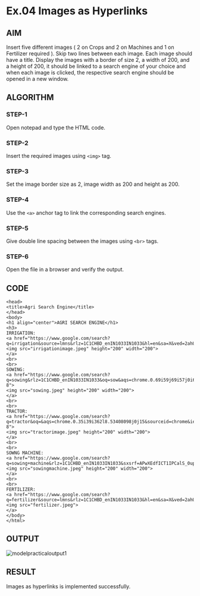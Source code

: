 # Ex.04 Images as Hyperlinks
## AIM
  Insert five different images ( 2 on Crops and 2 on Machines and 1 on Fertilizer required ). 
  Skip two lines between each image. Each image should have a title. 
  Display the images with a border of size 2, a width of 200, and a height of 200, 
  it should be linked to a search engine of your choice and when each image is clicked, 
  the respective search engine should be opened in a new window.

## ALGORITHM
### STEP-1
  Open notepad and type the HTML code.

### STEP-2
  Insert the required images using ```<img>``` tag.

### STEP-3
  Set the image border size as 2, image width as 200 and height as 200.

### STEP-4
  Use the ```<a>``` anchor tag to link the corresponding search engines.  

### STEP-5
  Give double line spacing between the images using ```<br>``` tags.
  
### STEP-6
  Open the file in a browser and verify the output.
  
## CODE
```<html>
<head>
<title>Agri Search Engine</title>
</head>
<body>
<h1 align="center">AGRI SEARCH ENGINE</h1>
<h3>
IRRIGATION:
<a href="https://www.google.com/search?q=irrigation&source=lmns&rlz=1C1CHBD_enIN1033IN1033&hl=en&sa=X&ved=2ahUKEwiks9CDpL__AhX373MBHansBQYQ_AUoAHoECAEQAA">
<img src="irrigationimage.jpeg" height="200" width="200">
</a>
<br>
<br>
SOWING:
<a href="https://www.google.com/search?q=sowing&rlz=1C1CHBD_enIN1033IN1033&oq=sow&aqs=chrome.0.69i59j69i57j0i67i650j46i131i433i512j0i67i433i650j0i67i650j0i3j0i67i650j0i131i433i512j0i512.53163657j0j15&sourceid=chrome&ie=UTF-8">
<img src="sowing.jpeg" height="200" width="200">
</a>
<br>
<br>
TRACTOR:
<a href="https://www.google.com/search?q=tractor&oq=&aqs=chrome.0.35i39i362l8.53408098j0j15&sourceid=chrome&ie=UTF-8">
<img src="tractorimage.jpeg" height="200" width="200">
</a>
<br>
<br>
SOWNG MACHINE:
<a href="https://www.google.com/search?q=sowing+machine&rlz=1C1CHBD_enIN1033IN1033&sxsrf=APwXEdfICT1IPCalS_0upBxBkggswOL7UA:1686626856205&source=lnms&tbm=isch&sa=X&ved=2ahUKEwi0vIfVpr__AhUBZmwGHQe4AioQ_AUoAXoECAEQAw">
<img src="sowingmachine.jpeg" height="200" width="200">
</a>
<br>
<br>
FERTILIZER:
<a href="https://www.google.com/search?q=fertilizer&source=lmns&rlz=1C1CHBD_enIN1033IN1033&hl=en&sa=X&ved=2ahUKEwiZyPajp7__AhWyx6ACHWG6DbcQ_AUoAHoECAEQAA">
<img src="fertilizer.jpeg">
</a>
</body>
</html>
```

## OUTPUT

![modelpracticaloutput1](https://github.com/Shalini-Rajan/Ex04_Web-Design/assets/128398163/0558f115-e165-4161-835b-e4bcddf01349)

                                           

## RESULT
 Images as hyperlinks is implemented successfully.
